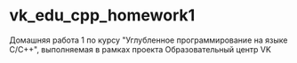 # vk_edu_cpp_homework1
Домашняя работа 1 по курсу "Углубленное программирование на языке С/С++", выполняемая в рамках проекта Образовательный центр VK
